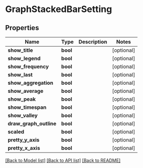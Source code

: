 # GraphStackedBarSetting

## Properties
Name | Type | Description | Notes
------------ | ------------- | ------------- | -------------
**show_title** | **bool** |  | [optional] 
**show_legend** | **bool** |  | [optional] 
**show_frequency** | **bool** |  | [optional] 
**show_last** | **bool** |  | [optional] 
**show_aggregation** | **bool** |  | [optional] 
**show_average** | **bool** |  | [optional] 
**show_peak** | **bool** |  | [optional] 
**show_timespan** | **bool** |  | [optional] 
**show_valley** | **bool** |  | [optional] 
**draw_graph_outline** | **bool** |  | [optional] 
**scaled** | **bool** |  | [optional] 
**pretty_y_axis** | **bool** |  | [optional] 
**pretty_x_axis** | **bool** |  | [optional] 

[[Back to Model list]](../README.md#documentation-for-models) [[Back to API list]](../README.md#documentation-for-api-endpoints) [[Back to README]](../README.md)

